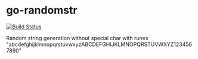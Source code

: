 # go-randomstr
[![Build Status](https://travis-ci.org/sampila/go-randomstr.svg?branch=master)](https://travis-ci.org/sampila/go-randomstr)

Random string generation without special char with runes "abcdefghijklmnopqrstuvwxyzABCDEFGHIJKLMNOPQRSTUVWXYZ1234567890"
